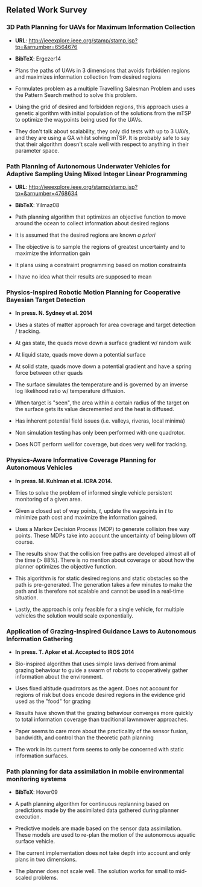 
Related Work Survey
-------------------

### 3D Path Planning for UAVs for Maximum Information Collection 

- **URL**: http://ieeexplore.ieee.org/stamp/stamp.jsp?tp=&arnumber=6564676

- **BibTeX**: Ergezer14 

- Plans the paths of UAVs in 3 dimensions that avoids forbidden regions and
  maximizes information collection from desired regions

- Formulates problem as a multiple Travelling Salesman Problem and uses the
  Pattern Search method to solve this problem.

- Using the grid of desired and forbidden regions, this approach uses a genetic
  algorithm with initial population of the solutions from the mTSP to optimize
  the waypoints being used for the UAVs.

- They don't talk about scalability, they only did tests with up to 3 UAVs, and
  they are using a GA whilst solving mTSP. It is probably safe to say that
  their algorithm doesn't scale well with respect to anything in their
  parameter space.


### Path Planning of Autonomous Underwater Vehicles for Adaptive Sampling Using Mixed Integer Linear Programming

- **URL**: http://ieeexplore.ieee.org/stamp/stamp.jsp?tp=&arnumber=4768634

- **BibTeX**: Yilmaz08 

- Path planning algorithm that optimizes an objective function to move around
  the ocean to collect information about desired regions

- It is assumed that the desired regions are known *a priori*

- The objective is to sample the regions of greatest uncertainty and to
  maximize the information gain

- It plans using a constraint programming based on motion constraints

- I have no idea what their results are supposed to mean

### Physics-Inspired Robotic Motion Planning for Cooperative Bayesian Target Detection

- **In press. N. Sydney et al. 2014**

- Uses a states of matter approach for area coverage and target detection /
  tracking.

- At gas state, the quads move down a surface gradient w/ random walk

- At liquid state, quads move down a potential surface

- At solid state, quads move down a potential gradient and have a spring force
  between other quads

- The surface simulates the temperature and is governed by an inverse log
  likelihood ratio w/ temperature diffusion.

- When target is "seen", the area within a certain radius of the target on the
  surface gets its value decremented and the heat is diffused.

- Has inherent potential field issues (i.e. valleys, riveras, local minima)

- Non simulation testing has only been performed with one quadrotor.

- Does NOT perform well for coverage, but does very well for tracking.

### Physics-Aware Informative Coverage Planning for Autonomous Vehicles

- **In press. M. Kuhlman et al. ICRA 2014.**

- Tries to solve the problem of informed single vehicle persistent monitoring
  of a given area.

- Given a closed set of way points, *t*, update the waypoints in *t* to
  minimize path cost and maximize the information gained.

- Uses a Markov Decision Process (MDP) to generate collision free way points.
  These MDPs take into account the uncertainty of being blown off course.

- The results show that the collision free paths are developed almost all of
  the time (> 88%). There is no mention about coverage or about how the planner
  optimizes the objective function.

- This algorithm is for static desired regions and static obstacles so the path
  is pre-generated. The generation takes a few minutes to make the path and is
  therefore not scalable and cannot be used in a real-time situation.

- Lastly, the approach is only feasible for a single vehicle, for multiple
  vehicles the solution would scale exponentially.

### Application of Grazing-Inspired Guidance Laws to Autonomous Information Gathering

- **In press. T. Apker et al. Accepted to IROS 2014**

- Bio-inspired algorithm that uses simple laws derived from animal grazing
  behaviour to guide a swarm of robots to cooperatively gather information
  about the environment.

- Uses fixed altitude quadrotors as the agent. Does not account for regions of
  risk but does encode desired regions in the evidence grid used as the "food"
  for grazing

- Results have shown that the grazing behaviour converges more quickly to total
  information coverage than traditional lawnmower approaches. 

- Paper seems to care more about the practicality of the sensor fusion,
  bandwidth, and control than the theoretic path planning

- The work in its current form seems to only be concerned with static
  information surfaces. 

### Path planning for data assimilation in mobile environmental monitoring systems

- **BibTeX**: Hover09

- A path planning algorithm for continuous replanning based on predictions made
  by the assimilated data gathered during planner execution.

- Predictive models are made based on the sensor data assimilation. These
  models are used to re-plan the motion of the autonomous aquatic surface
  vehicle.

- The current implementation does not take depth into account and only plans in
  two dimensions.

- The planner does not scale well. The solution works for small to mid-scaled
  problems.
